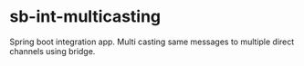# sb-int-multicasting
Spring boot integration app. Multi casting same messages to multiple direct channels using bridge.
